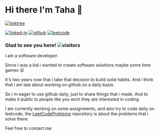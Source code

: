 # Hi there I'm Taha :ghost:

[![linktree](https://img.shields.io/badge/linktree-39E09B?style=for-the-badge&logo=linktree&logoColor=white)](https://linktr.ee/thanat05)

[![linked-in](https://img.shields.io/badge/Linked_In-0077B5?style=for-the-badge&logo=LinkedIn&logoColor=white)](https://www.linkedin.com/in/twakrim/)
[![github](https://img.shields.io/badge/GitHub-000000?style=for-the-badge&logo=GitHub&logoColor=white)](https://github.com/Th4n4705)
[![leetcode](https://img.shields.io/badge/leetcode-FFA116?style=for-the-badge&logo=leetcode&logoColor=white)](https://leetcode.com/Thanat05/)

### Glad to see you here! ![visitors](https://visitor-badge.glitch.me/badge?page_id=Th4n4705)

I am a software developer.

Since i was a kid i wanted to create software solutions maybe some time games :stuck_out_tongue_winking_eye:

It's two years now that i take that decision to build solid habits. And i think that i am late about working on github on a daily basis.

So i m eager to use github daily, just to share things that i made. And to make it public to people like you wich they are interested in coding.

I am currently working on some assignments, and also try to code daily on leetcode, the [LeetCodeProblems](https://github.com/Th4n4705/LeetCodeProblems) repository is about the problems that i solve there.

Feel free to contact me
<!--
**Th4n4705/Th4n4705** is a ✨ _special_ ✨ repository because its `README.md` (this file) appears on your GitHub profile.

Here are some ideas to get you started:

- 🔭 I’m currently working on ...
- 🌱 I’m currently learning ...
- 👯 I’m looking to collaborate on ...
- 🤔 I’m looking for help with ...
- 💬 Ask me about ...
- 📫 How to reach me: ...
- 😄 Pronouns: ...
- ⚡ Fun fact: ...
-->
